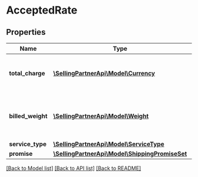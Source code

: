 # AcceptedRate

## Properties
Name | Type | Description | Notes
------------ | ------------- | ------------- | -------------
**total_charge** | [**\SellingPartnerApi\Model\Currency**](Currency.md) | The total charge that will be billed for the rate. | [optional] 
**billed_weight** | [**\SellingPartnerApi\Model\Weight**](Weight.md) | The weight that was used to calculate the totalCharge. | [optional] 
**service_type** | [**\SellingPartnerApi\Model\ServiceType**](ServiceType.md) |  | [optional] 
**promise** | [**\SellingPartnerApi\Model\ShippingPromiseSet**](ShippingPromiseSet.md) |  | [optional] 

[[Back to Model list]](../README.md#documentation-for-models) [[Back to API list]](../README.md#documentation-for-api-endpoints) [[Back to README]](../README.md)


